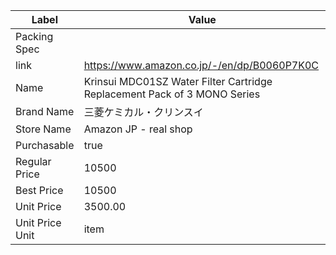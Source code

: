 | Label           | Value                                                                    |
| --------------- | ------------------------------------------------------------------------ |
| Packing Spec    |                                                                          |
| link            | https://www.amazon.co.jp/-/en/dp/B0060P7K0C                              |
| Name            | Krinsui MDC01SZ Water Filter Cartridge Replacement Pack of 3 MONO Series |
| Brand Name      | 三菱ケミカル・クリンスイ                                                             |
| Store Name      | Amazon JP - real shop                                                    |
| Purchasable     | true                                                                     |
| Regular Price   | 10500                                                                    |
| Best Price      | 10500                                                                    |
| Unit Price      | 3500.00                                                                  |
| Unit Price Unit | item                                                                     |
